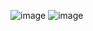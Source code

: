 
![image](https://github.com/OliwerL/programmable-logic-controllers---ebook-jwszolek/assets/108287744/28a37697-407b-4209-a8ba-c9ef4a1d1311)
![image](https://github.com/OliwerL/programmable-logic-controllers---ebook-jwszolek/assets/108287744/36639493-56d4-4333-a4db-096233593885)
